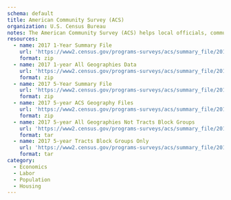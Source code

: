 ```yaml
---
schema: default
title: American Community Survey (ACS)
organization: U.S. Census Bureau
notes: The American Community Survey (ACS) helps local officials, community leaders, and businesses understand the changes taking place in their communities. It is the premier source for detailed population and housing information about our nation.
resources:
  - name: 2017 1-Year Summary File
    url: 'https://www2.census.gov/programs-surveys/acs/summary_file/2017/data/2017_1yr_Summary_FileTemplates.zip'
    format: zip
  - name: 2017 1-year All Geographies Data
    url: 'https://www2.census.gov/programs-surveys/acs/summary_file/2017/data/1_year_entire_sf/All_Geographies.zip'
    format: zip
  - name: 2017 5-Year Summary File
    url: 'https://www2.census.gov/programs-surveys/acs/summary_file/2017/data/2017_5yr_Summary_FileTemplates.zip'
    format: zip
  - name: 2017 5-year ACS Geography Files
    url: 'https://www2.census.gov/programs-surveys/acs/summary_file/2017/data/5_year_entire_sf/2017_ACS_Geography_Files.zip'
    format: zip
  - name: 2017 5-year All Geographies Not Tracts Block Groups
    url: 'https://www2.census.gov/programs-surveys/acs/summary_file/2017/data/5_year_entire_sf/All_Geographies_Not_Tracts_Block_Groups.tar'
    format: tar
  - name: 2017 5-year Tracts Block Groups Only
    url: 'https://www2.census.gov/programs-surveys/acs/summary_file/2017/data/5_year_entire_sf/Tracts_Block_Groups_Only.tar'
    format: tar
category:
  - Economics
  - Labor
  - Population
  - Housing
---
```

